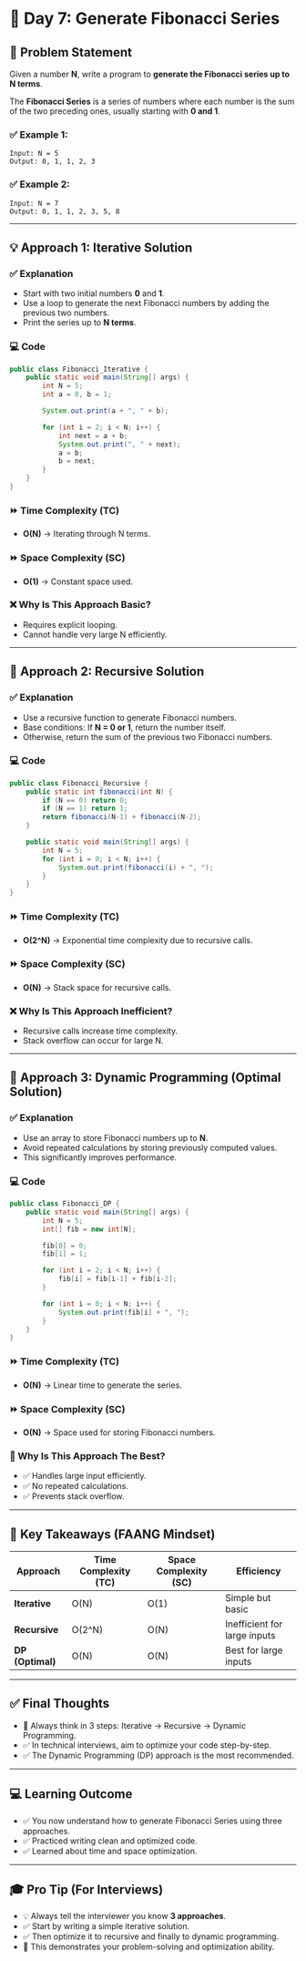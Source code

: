 # 🚀 Day 7: Generate Fibonacci Series

## 📜 Problem Statement

Given a number **N**, write a program to **generate the Fibonacci series up to N terms**.

The **Fibonacci Series** is a series of numbers where each number is the sum of the two preceding ones, usually starting with **0 and 1**.

### ✅ Example 1:

```
Input: N = 5
Output: 0, 1, 1, 2, 3
```

### ✅ Example 2:

```
Input: N = 7
Output: 0, 1, 1, 2, 3, 5, 8
```

---

## 💡 Approach 1: Iterative Solution

### ✅ Explanation

- Start with two initial numbers **0** and **1**.
- Use a loop to generate the next Fibonacci numbers by adding the previous two numbers.
- Print the series up to **N terms**.

### 💻 Code

```java
public class Fibonacci_Iterative {
    public static void main(String[] args) {
        int N = 5;
        int a = 0, b = 1;

        System.out.print(a + ", " + b);

        for (int i = 2; i < N; i++) {
            int next = a + b;
            System.out.print(", " + next);
            a = b;
            b = next;
        }
    }
}
```

### ⏩ Time Complexity (TC)

- **O(N)** → Iterating through N terms.

### ⏩ Space Complexity (SC)

- **O(1)** → Constant space used.

### ❌ Why Is This Approach Basic?

- Requires explicit looping.
- Cannot handle very large N efficiently.

---

## 💎 Approach 2: Recursive Solution

### ✅ Explanation

- Use a recursive function to generate Fibonacci numbers.
- Base conditions: If **N = 0 or 1**, return the number itself.
- Otherwise, return the sum of the previous two Fibonacci numbers.

### 💻 Code

```java
public class Fibonacci_Recursive {
    public static int fibonacci(int N) {
        if (N == 0) return 0;
        if (N == 1) return 1;
        return fibonacci(N-1) + fibonacci(N-2);
    }

    public static void main(String[] args) {
        int N = 5;
        for (int i = 0; i < N; i++) {
            System.out.print(fibonacci(i) + ", ");
        }
    }
}
```

### ⏩ Time Complexity (TC)

- **O(2^N)** → Exponential time complexity due to recursive calls.

### ⏩ Space Complexity (SC)

- **O(N)** → Stack space for recursive calls.

### ❌ Why Is This Approach Inefficient?

- Recursive calls increase time complexity.
- Stack overflow can occur for large N.

---

## 💎 Approach 3: Dynamic Programming (Optimal Solution)

### ✅ Explanation

- Use an array to store Fibonacci numbers up to **N**.
- Avoid repeated calculations by storing previously computed values.
- This significantly improves performance.

### 💻 Code

```java
public class Fibonacci_DP {
    public static void main(String[] args) {
        int N = 5;
        int[] fib = new int[N];

        fib[0] = 0;
        fib[1] = 1;

        for (int i = 2; i < N; i++) {
            fib[i] = fib[i-1] + fib[i-2];
        }

        for (int i = 0; i < N; i++) {
            System.out.print(fib[i] + ", ");
        }
    }
}
```

### ⏩ Time Complexity (TC)

- **O(N)** → Linear time to generate the series.

### ⏩ Space Complexity (SC)

- **O(N)** → Space used for storing Fibonacci numbers.

### 💯 Why Is This Approach The Best?

- ✅ Handles large input efficiently.
- ✅ No repeated calculations.
- ✅ Prevents stack overflow.

---

## 🎯 Key Takeaways (FAANG Mindset)

| Approach        | Time Complexity (TC) | Space Complexity (SC) | Efficiency                   |
| --------------- | -------------------- | --------------------- | ---------------------------- |
| **Iterative**   | O(N)                 | O(1)                  | Simple but basic              |
| **Recursive**   | O(2^N)               | O(N)                  | Inefficient for large inputs  |
| **DP (Optimal)**| O(N)                 | O(N)                  | Best for large inputs         |

---

## ✅ Final Thoughts

- 🚀 Always think in 3 steps: Iterative → Recursive → Dynamic Programming.
- ✅ In technical interviews, aim to optimize your code step-by-step.
- ✅ The Dynamic Programming (DP) approach is the most recommended.

---

## 💻 Learning Outcome

- ✅ You now understand how to generate Fibonacci Series using three approaches.
- ✅ Practiced writing clean and optimized code.
- ✅ Learned about time and space optimization.

---

## 🎓 Pro Tip (For Interviews)

- 💡 Always tell the interviewer you know **3 approaches**.
- ✅ Start by writing a simple iterative solution.
- ✅ Then optimize it to recursive and finally to dynamic programming.
- 🚀 This demonstrates your problem-solving and optimization ability.




